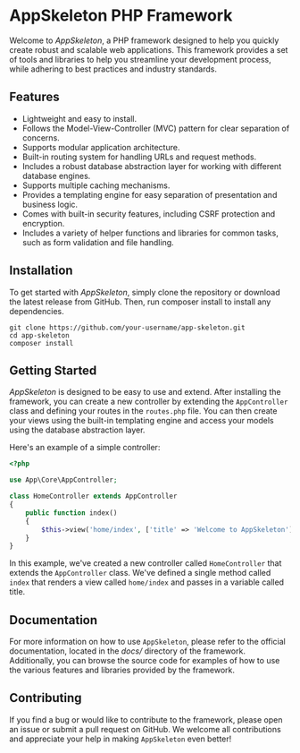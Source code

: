 # AppSkeleton PHP Framework

Welcome to *AppSkeleton*, a PHP framework designed to help you quickly create robust and scalable web applications.
This framework provides a set of tools and libraries to help you streamline your development process,
while adhering to best practices and industry standards.

## Features
* Lightweight and easy to install.
* Follows the Model-View-Controller (MVC) pattern for clear separation of concerns.
* Supports modular application architecture.
* Built-in routing system for handling URLs and request methods.
* Includes a robust database abstraction layer for working with different database engines.
* Supports multiple caching mechanisms.
* Provides a templating engine for easy separation of presentation and business logic.
* Comes with built-in security features, including CSRF protection and encryption.
* Includes a variety of helper functions and libraries for common tasks, such as form validation and file handling.

## Installation
To get started with *AppSkeleton*, simply clone the repository or download the latest release from GitHub.
Then, run composer install to install any dependencies.

```
git clone https://github.com/your-username/app-skeleton.git
cd app-skeleton
composer install
```

## Getting Started
*AppSkeleton* is designed to be easy to use and extend.
After installing the framework, you can create a new controller by extending the `AppController` class and defining your routes in the `routes.php` file.
You can then create your views using the built-in templating engine and access your models using the database abstraction layer.

Here's an example of a simple controller:

```php
<?php

use App\Core\AppController;

class HomeController extends AppController
{
    public function index()
    {
        $this->view('home/index', ['title' => 'Welcome to AppSkeleton']);
    }
}
```

In this example, we've created a new controller called `HomeController` that extends the `AppController` class.
We've defined a single method called `index` that renders a view called `home/index` and passes in a variable called title.

## Documentation

For more information on how to use `AppSkeleton`, please refer to the official documentation, located in the *docs/* directory of the framework.
Additionally, you can browse the source code for examples of how to use the various features and libraries provided by the framework.

## Contributing
If you find a bug or would like to contribute to the framework, please open an issue or submit a pull request on GitHub.
We welcome all contributions and appreciate your help in making `AppSkeleton` even better!

